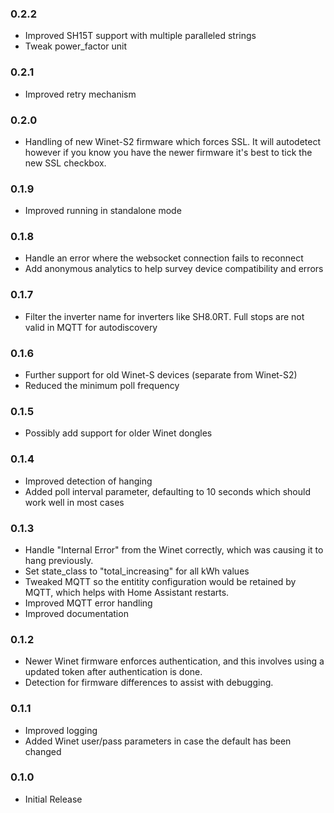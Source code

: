 ### 0.2.2

- Improved SH15T support with multiple paralleled strings
- Tweak power_factor unit

### 0.2.1

- Improved retry mechanism

### 0.2.0

- Handling of new Winet-S2 firmware which forces SSL. It will autodetect however if you know you have the newer firmware it's best to tick the new SSL checkbox.

### 0.1.9

- Improved running in standalone mode

### 0.1.8

- Handle an error where the websocket connection fails to reconnect
- Add anonymous analytics to help survey device compatibility and errors

### 0.1.7

- Filter the inverter name for inverters like SH8.0RT. Full stops are not valid in MQTT for autodiscovery

### 0.1.6

- Further support for old Winet-S devices (separate from Winet-S2)
- Reduced the minimum poll frequency

### 0.1.5

- Possibly add support for older Winet dongles

### 0.1.4

- Improved detection of hanging
- Added poll interval parameter, defaulting to 10 seconds which should work well in most cases

### 0.1.3

- Handle "Internal Error" from the Winet correctly, which was causing it to hang previously.
- Set state_class to "total_increasing" for all kWh values
- Tweaked MQTT so the entitity configuration would be retained by MQTT, which helps with Home Assistant restarts.
- Improved MQTT error handling
- Improved documentation

### 0.1.2

- Newer Winet firmware enforces authentication, and this involves using a updated token after authentication is done.
- Detection for firmware differences to assist with debugging.

### 0.1.1

- Improved logging
- Added Winet user/pass parameters in case the default has been changed

### 0.1.0

- Initial Release
